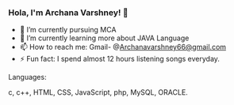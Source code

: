 ### Hola, I'm Archana Varshney!  👋

- 🔭 I’m currently pursuing MCA 
- 🌱 I’m currently learning more about JAVA Language 
- 📫 How to reach me: Gmail- @Archanavarshney66@gmail.com 
- ⚡ Fun fact:  I spend almost 12 hours listening songs everyday.


Languages:

c, c++, HTML, CSS, JavaScript, php,
MySQL, ORACLE.
